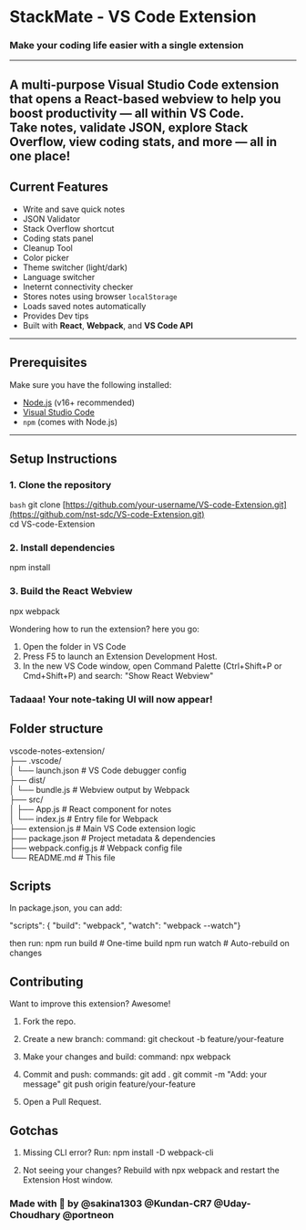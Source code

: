 # StackMate - VS Code Extension 
### Make your coding life easier with a single extension 

---

A **multi-purpose Visual Studio Code extension** that opens a React-based webview to help you boost productivity — all **within VS Code**.   
Take notes, validate JSON, explore Stack Overflow, view coding stats, and more — all in one place!
---

##  Current Features

-  Write and save quick notes
-  JSON Validator
-  Stack Overflow shortcut
-  Coding stats panel
-  Cleanup Tool
-  Color picker
-  Theme switcher (light/dark)
-  Language switcher
-  Ineternt connectivity checker
-  Stores notes using browser `localStorage`
-  Loads saved notes automatically
-  Provides Dev tips
-  Built with **React**, **Webpack**, and **VS Code API**

---

##  Prerequisites

Make sure you have the following installed:

- [Node.js](https://nodejs.org/) (v16+ recommended)
- [Visual Studio Code](https://code.visualstudio.com/)
- `npm` (comes with Node.js)

---

##  Setup Instructions

### 1. Clone the repository

```bash```
git clone [https://github.com/your-username/VS-code-Extension.git](https://github.com/nst-sdc/VS-code-Extension.git)
<br/> cd VS-code-Extension

### 2. Install dependencies
npm install

### 3. Build the React Webview
npx webpack

Wondering how to run the extension? here you go:
1. Open the folder in VS Code
2. Press F5 to launch an Extension Development Host.
3. In the new VS Code window, open Command Palette (Ctrl+Shift+P or Cmd+Shift+P) and search:
"Show React Webview"

### Tadaaa! Your note-taking UI will now appear!

## Folder structure

vscode-notes-extension/ <br/>
├── .vscode/  <br/>
│   └── launch.json          # VS Code debugger config  <br/>
├── dist/  <br/>
│   └── bundle.js            # Webview output by Webpack  <br/>
├── src/  <br/>
│   ├── App.js               # React component for notes  <br/>
│   └── index.js             # Entry file for Webpack  <br/>
├── extension.js             # Main VS Code extension logic  <br/>
├── package.json             # Project metadata & dependencies  <br/>
├── webpack.config.js        # Webpack config file  <br/>
└── README.md                # This file  <br/>



## Scripts
In package.json, you can add:

"scripts": {
  "build": "webpack",
  "watch": "webpack --watch"}

then run:
npm run build    # One-time build
npm run watch    # Auto-rebuild on changes

## Contributing
Want to improve this extension? Awesome!

1. Fork the repo.

2. Create a new branch:
command: git checkout -b feature/your-feature

3. Make your changes and build: 
command: npx webpack

4. Commit and push:
commands: git add .
git commit -m "Add: your message"
git push origin feature/your-feature

5. Open a Pull Request.

## Gotchas
1. Missing CLI error? Run:
npm install -D webpack-cli

2. Not seeing your changes? Rebuild with npx webpack and restart the Extension Host window.

### Made with 💙 by @sakina1303 @Kundan-CR7 @Uday-Choudhary @portneon 





